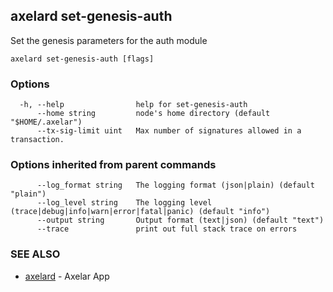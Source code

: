 ## axelard set-genesis-auth

Set the genesis parameters for the auth module

```
axelard set-genesis-auth [flags]
```

### Options

```
  -h, --help                help for set-genesis-auth
      --home string         node's home directory (default "$HOME/.axelar")
      --tx-sig-limit uint   Max number of signatures allowed in a transaction.
```

### Options inherited from parent commands

```
      --log_format string   The logging format (json|plain) (default "plain")
      --log_level string    The logging level (trace|debug|info|warn|error|fatal|panic) (default "info")
      --output string       Output format (text|json) (default "text")
      --trace               print out full stack trace on errors
```

### SEE ALSO

- [axelard](axelard.md) - Axelar App
